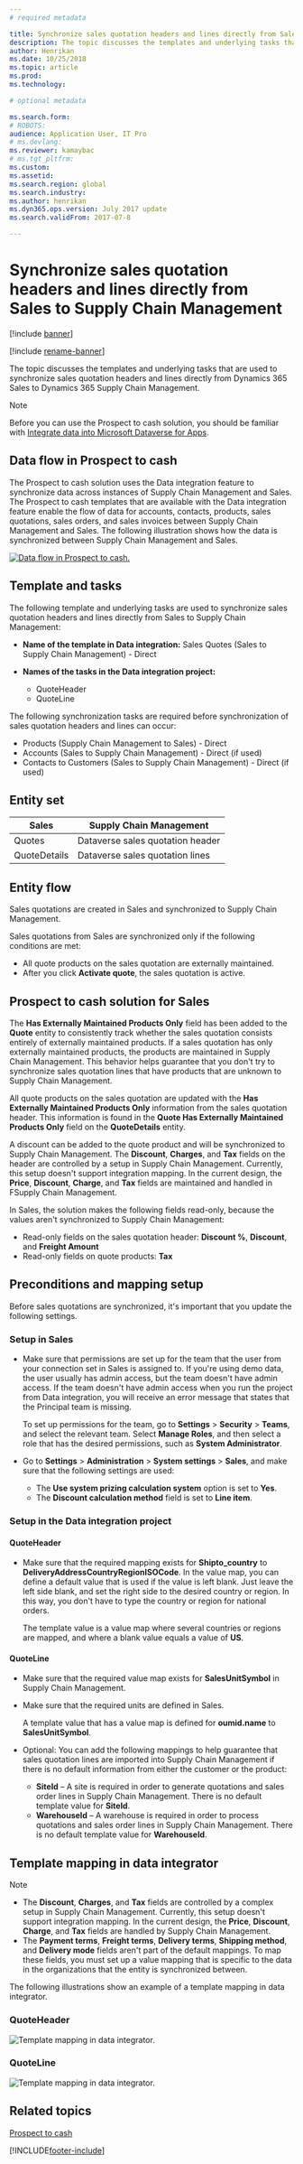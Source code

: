 ```yaml
---
# required metadata

title: Synchronize sales quotation headers and lines directly from Sales to Supply Chain Management
description: The topic discusses the templates and underlying tasks that are used to synchronize sales quotation headers and lines directly from Dynamics 365 Sales to Dynamics 365 Supply Chain Management. 
author: Henrikan
ms.date: 10/25/2018
ms.topic: article
ms.prod: 
ms.technology: 

# optional metadata

ms.search.form: 
# ROBOTS: 
audience: Application User, IT Pro
# ms.devlang: 
ms.reviewer: kamaybac
# ms.tgt_pltfrm: 
ms.custom: 
ms.assetid: 
ms.search.region: global
ms.search.industry: 
ms.author: henrikan
ms.dyn365.ops.version: July 2017 update 
ms.search.validFrom: 2017-07-8

---
```


# Synchronize sales quotation headers and lines directly from Sales to Supply Chain Management

[!include [banner](../includes/banner.md)]

[!include [rename-banner](~/includes/cc-data-platform-banner.md)]

The topic discusses the templates and underlying tasks that are used to synchronize sales quotation headers and lines directly from Dynamics 365 Sales to Dynamics 365 Supply Chain Management.

> [!NOTE]
> Before you can use the Prospect to cash solution, you should be familiar with [Integrate data into Microsoft Dataverse for Apps](/powerapps/administrator/data-integrator).

## Data flow in Prospect to cash

The Prospect to cash solution uses the Data integration feature to synchronize data across instances of Supply Chain Management and Sales. The Prospect to cash templates that are available with the Data integration feature enable the flow of data for accounts, contacts, products, sales quotations, sales orders, and sales invoices between Supply Chain Management and Sales. The following illustration shows how the data is synchronized between Supply Chain Management and Sales.

[![Data flow in Prospect to cash.](./media/prospect-to-cash-data-flow.png)](./media/prospect-to-cash-data-flow.png)

## Template and tasks

The following template and underlying tasks are used to synchronize sales quotation headers and lines directly from Sales to Supply Chain Management:

- **Name of the template in Data integration:** Sales Quotes (Sales to Supply Chain Management) - Direct
- **Names of the tasks in the Data integration project:**

    - QuoteHeader
    - QuoteLine

The following synchronization tasks are required before synchronization of sales quotation headers and lines can occur:

- Products (Supply Chain Management to Sales) - Direct
- Accounts (Sales to Supply Chain Management) - Direct (if used)
- Contacts to Customers (Sales to Supply Chain Management) - Direct (if used)

## Entity set

| Sales        | Supply Chain Management     |
|--------------|----------------------------|
| Quotes       | Dataverse sales quotation header |
| QuoteDetails | Dataverse sales quotation lines  |

## Entity flow

Sales quotations are created in Sales and synchronized to Supply Chain Management.

Sales quotations from Sales are synchronized only if the following conditions are met:

- All quote products on the sales quotation are externally maintained.
- After you click **Activate quote**, the sales quotation is active.

## Prospect to cash solution for Sales

The **Has Externally Maintained Products Only** field has been added to the **Quote** entity to consistently track whether the sales quotation consists entirely of externally maintained products. If a sales quotation has only externally maintained products, the products are maintained in Supply Chain Management. This behavior helps guarantee that you don't try to synchronize sales quotation lines that have products that are unknown to Supply Chain Management.

All quote products on the sales quotation are updated with the **Has Externally Maintained Products Only** information from the sales quotation header. This information is found in the **Quote Has Externally Maintained Products Only** field on the **QuoteDetails** entity.

A discount can be added to the quote product and will be synchronized to Supply Chain Management. The **Discount**, **Charges**, and **Tax** fields on the header are controlled by a setup in Supply Chain Management. Currently, this setup doesn't support integration mapping. In the current design, the **Price**, **Discount**, **Charge**, and **Tax** fields are maintained and handled in FSupply Chain Management.

In Sales, the solution makes the following fields read-only, because the values aren't synchronized to Supply Chain Management:

- Read-only fields on the sales quotation header: **Discount %**, **Discount**, and **Freight Amount**
- Read-only fields on quote products: **Tax**

## Preconditions and mapping setup

Before sales quotations are synchronized, it's important that you update the following settings.

### Setup in Sales

- Make sure that permissions are set up for the team that the user from your connection set in Sales is assigned to. If you're using demo data, the user usually has admin access, but the team doesn't have admin access. If the team doesn't have admin access when you run the project from Data integration, you will receive an error message that states that the Principal team is missing.

    To set up permissions for the team, go to **Settings** &gt; **Security** &gt; **Teams**, and select the relevant team. Select **Manage Roles**, and then select a role that has the desired permissions, such as **System Administrator**.

- Go to **Settings** &gt; **Administration** &gt; **System settings** &gt; **Sales**, and make sure that the following settings are used:

    - The **Use system prizing calculation system** option is set to **Yes**.
    - The **Discount calculation method** field is set to **Line item**.

### Setup in the Data integration project

#### QuoteHeader

- Make sure that the required mapping exists for **Shipto\_country** to **DeliveryAddressCountryRegionISOCode**. In the value map, you can define a default value that is used if the value is left blank. Just leave the left side blank, and set the right side to the desired country or region. In this way, you don't have to type the country or region for national orders.

    The template value is a value map where several countries or regions are mapped, and where a blank value equals a value of **US**.

#### QuoteLine

- Make sure that the required value map exists for **SalesUnitSymbol** in Supply Chain Management.
- Make sure that the required units are defined in Sales.

    A template value that has a value map is defined for **oumid.name** to **SalesUnitSymbol**.

- Optional: You can add the following mappings to help guarantee that sales quotation lines are imported into Supply Chain Management if there is no default information from either the customer or the product:

    - **SiteId** – A site is required in order to generate quotations and sales order lines in Supply Chain Management. There is no default template value for **SiteId**.
    - **WarehouseId** – A warehouse is required in order to process quotations and sales order lines in Supply Chain Management. There is no default template value for **WarehouseId**.

## Template mapping in data integrator

> [!NOTE]
> - The **Discount**, **Charges**, and **Tax** fields are controlled by a complex setup in Supply Chain Management. Currently, this setup doesn't support integration mapping. In the current design, the **Price**, **Discount**, **Charge**, and **Tax** fields are handled by Supply Chain Management.
> - The **Payment terms**, **Freight terms**, **Delivery terms**, **Shipping method**, and **Delivery mode** fields aren't part of the default mappings. To map these fields, you must set up a value mapping that is specific to the data in the organizations that the entity is synchronized between.

The following illustrations show an example of a template mapping in data integrator.

### QuoteHeader

![Template mapping in data integrator.](./media/sales-quotation-direct-template-mapping-data-integrator-1.png)

### QuoteLine

![Template mapping in data integrator.](./media/sales-quotation-direct-template-mapping-data-integrator-2.png)

## Related topics

[Prospect to cash](prospect-to-cash.md)



[!INCLUDE[footer-include](../../includes/footer-banner.md)]